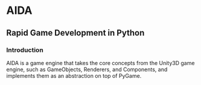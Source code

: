 # AIDA

## Rapid Game Development in Python

### Introduction

AIDA is a game engine that takes the core concepts from the Unity3D game
engine, such as GameObjects, Renderers, and Components, and implements them
as an abstraction on top of PyGame.